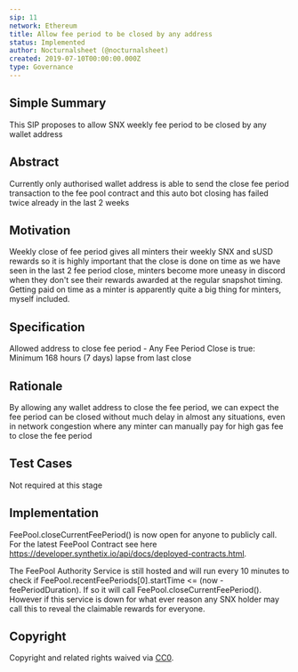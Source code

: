 ```yaml
---
sip: 11
network: Ethereum
title: Allow fee period to be closed by any address
status: Implemented
author: Nocturnalsheet (@nocturnalsheet)
created: 2019-07-10T00:00:00.000Z
type: Governance
---
```



## Simple Summary
<!--"If you can't explain it simply, you don't understand it well enough." Provide a simplified and layman-accessible explanation of the SIP.-->
This SIP proposes to allow SNX weekly fee period to be closed by any wallet address 

## Abstract
<!--A short (~200 word) description of the technical issue being addressed.-->
Currently only authorised wallet address is able to send the close fee period transaction to the fee pool contract and this auto bot closing has failed twice already in the last 2 weeks

## Motivation
<!--The motivation is critical for SIPs that want to change Synthetix. It should clearly explain why the existing protocol specification is inadequate to address the problem that the SIP solves. SIP submissions without sufficient motivation may be rejected outright.-->
Weekly close of fee period gives all minters their weekly SNX and sUSD rewards so it is highly important that the close is done on time as we have seen in the last 2 fee period close, minters become more uneasy in discord when they don't see their rewards awarded at the regular snapshot timing. Getting paid on time as a minter is apparently quite a big thing for minters, myself included.  

## Specification
<!--The technical specification should describe the syntax and semantics of any new feature.-->
Allowed address to close fee period - Any
Fee Period Close is true: Minimum 168 hours (7 days) lapse from last close 

## Rationale
<!--The rationale fleshes out the specification by describing what motivated the design and why particular design decisions were made. It should describe alternate designs that were considered and related work, e.g. how the feature is supported in other languages. The rationale may also provide evidence of consensus within the community, and should discuss important objections or concerns raised during discussion.-->

By allowing any wallet address to close the fee period, we can expect the fee period can be closed without much delay in almost any situations, even in network congestion where any minter can manually pay for high gas fee to close the fee period
 
## Test Cases
<!--Test cases for an implementation are mandatory for SIPs but can be included with the implementation..-->
Not required at this stage

## Implementation
<!--The implementations must be completed before any SIP is given status "Implemented", but it need not be completed before the SIP is "Approved". While there is merit to the approach of reaching consensus on the specification and rationale before writing code, the principle of "rough consensus and running code" is still useful when it comes to resolving many discussions of API details.-->
FeePool.closeCurrentFeePeriod() is now open for anyone to publicly call. For the latest FeePool Contract see here https://developer.synthetix.io/api/docs/deployed-contracts.html.

The FeePool Authority Service is still hosted and will run every 10 minutes to check if FeePool.recentFeePeriods[0].startTime <= (now - feePeriodDuration). If so it will call FeePool.closeCurrentFeePeriod(). However if this service is down for what ever reason any SNX holder may call this to reveal the claimable rewards for everyone. 


## Copyright
Copyright and related rights waived via [CC0](https://creativecommons.org/publicdomain/zero/1.0/).